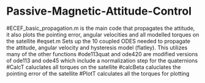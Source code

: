 # Passive-Magnetic-Attitude-Control

#ECEF_basic_propagation.m is the main code that propagates the attitude, it also plots the pointing error, angular velocities and all modelled torques on the satellite
#eqset.m Sets up the 10 coupled ODES needed to propagate the attitude, angular velocity and hysteresis model (flatley). This utilizes many of the other functions
#ode113quat and ode420 are modified versions of ode113  and ode45 which include a normalization step for the quaternions
#CalcT caluclates all torques on the satellite
#calcBeta caluclates the pointing error of the satellite
#PlotT calculates all the torques for plotting
